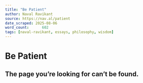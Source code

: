 ```yaml
---
title: "Be Patient"
author: Naval Ravikant
source: https://nav.al/patient
date_scraped: 2025-08-06
word_count:      602
tags: [naval-ravikant, essays, philosophy, wisdom]
---
```


# Be Patient

## The page you’re looking for can’t be found.
